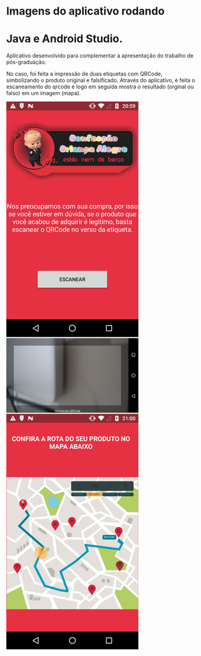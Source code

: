 # Imagens do aplicativo rodando
# Java e Android Studio.

Aplicativo desenvolvido para complementar a apresentação do trabalho de
pós-graduação.

No caso, foi feita a impressão de duas etiquetas com QRCode, simbolizando
o produto original e falsificado. Através do aplicativo, é feita o escaneamento
do qrcode e logo em seguida mostra o resultado (orginal ou falso) em um imagem (mapa).

<p align="left">
  <img src="https://github.com/oliveiradeflavio/android/blob/master/EBScan/_imagens/device-2018-11-11-205937.png" width="350" title="">

  <img src="https://github.com/oliveiradeflavio/android/blob/master/EBScan/_imagens/device-2018-11-11-210018.png" width="350" alt="">
  
   <img src="https://github.com/oliveiradeflavio/android/blob/master/EBScan/_imagens/device-2018-11-11-210050.png" width="350" alt="">
</p>
